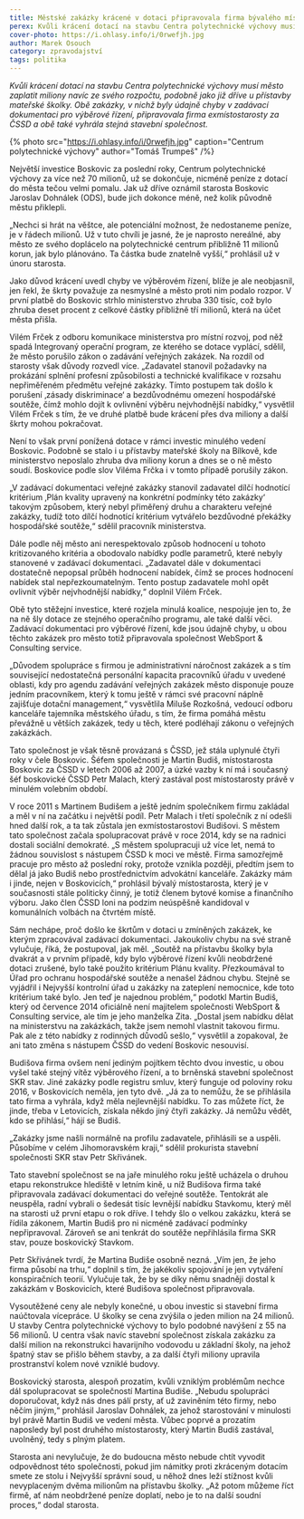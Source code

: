 ```yaml
---
title: Městské zakázky krácené v dotaci připravovala firma bývalého místostarosty za ČSSD
perex: Kvůli krácení dotací na stavbu Centra polytechnické výchovy musí město zaplatit miliony navíc ze svého rozpočtu, podobně jako již dříve u přístavby mateřské školky.
cover-photo: https://i.ohlasy.info/i/0rwefjh.jpg
author: Marek Osouch
category: zpravodajství
tags: politika 
---
```


*Kvůli krácení dotací na stavbu Centra polytechnické výchovy musí město zaplatit miliony navíc ze svého rozpočtu, podobně jako již dříve u přístavby mateřské školky. Obě zakázky, v nichž byly údajně chyby v zadávací dokumentaci pro výběrové řízení, připravovala firma exmístostarosty za ČSSD a obě také vyhrála stejná stavební společnost.*

{% photo src="https://i.ohlasy.info/i/0rwefjh.jpg" caption="Centrum polytechnické výchovy" author="Tomáš Trumpeš" /%}

Největší investice Boskovic za poslední roky, Centrum polytechnické výchovy za více než 70 milionů, už se dokončuje, nicméně peníze z dotací do města tečou velmi pomalu. Jak už dříve oznámil starosta Boskovic Jaroslav Dohnálek (ODS), bude jich dokonce méně, než kolik původně městu přiklepli.

„Nechci si hrát na věštce, ale potenciální možnost, že nedostaneme peníze, je v řádech milionů. Už v tuto chvíli je jasné, že je naprosto nereálné, aby město ze svého doplácelo na polytechnické centrum přibližně 11 milionů korun, jak bylo plánováno. Ta částka bude znatelně vyšší,“ prohlásil už v únoru starosta.

Jako důvod krácení uvedl chyby ve výběrovém řízení, blíže je ale neobjasnil, jen řekl, že škrty považuje za nesmyslné a město proti nim podalo rozpor. V první platbě do Boskovic strhlo ministerstvo zhruba 330 tisíc, což bylo zhruba deset procent z celkové částky přibližně tří milionů, která na účet města přišla.

Vilém Frček z odboru komunikace ministerstva pro místní rozvoj, pod něž spadá Integrovaný operační program, ze kterého se dotace vyplácí, sdělil, že město porušilo zákon o zadávání veřejných zakázek. Na rozdíl od starosty však důvody rozvedl více. „Zadavatel stanovil požadavky na prokázání splnění profesní způsobilosti a technické kvalifikace v rozsahu nepřiměřeném předmětu veřejné zakázky. Tímto postupem tak došlo k porušení ‚zásady diskriminace‘ a bezdůvodnému omezení hospodářské soutěže, čímž mohlo dojít k ovlivnění výběru nejvhodnější nabídky,“ vysvětlil Vilém Frček s tím, že ve druhé platbě bude krácení přes dva miliony a další škrty mohou pokračovat.

Není to však první ponížená dotace v rámci investic minulého vedení Boskovic. Podobně se stalo i u přístavby mateřské školy na Bílkově, kde ministerstvo neposlalo zhruba dva miliony korun a dnes se o ně město soudí. Boskovice podle slov Viléma Frčka i v tomto případě porušily zákon.

„V zadávací dokumentaci veřejné zakázky stanovil zadavatel dílčí hodnotící kritérium ‚Plán kvality upravený na konkrétní podmínky této zakázky‘ takovým způsobem, který nebyl přiměřený druhu a charakteru veřejné zakázky, tudíž toto dílčí hodnotící kritérium vytvářelo bezdůvodné překážky hospodářské soutěže,“ sdělil pracovník ministerstva.

Dále podle něj město ani nerespektovalo způsob hodnocení u tohoto kritizovaného kritéria a obodovalo nabídky podle parametrů, které nebyly stanovené v zadávací dokumentaci. „Zadavatel dále v dokumentaci dostatečně nepopsal průběh hodnocení nabídek, čímž se proces hodnocení nabídek stal nepřezkoumatelným. Tento postup zadavatele mohl opět ovlivnit výběr nejvhodnější nabídky,“ doplnil Vilém Frček.

Obě tyto stěžejní investice, které rozjela minulá koalice, nespojuje jen to, že na ně šly dotace ze stejného operačního programu, ale také další věci. Zadávací dokumentaci pro výběrové řízení, kde jsou údajně chyby, u obou těchto zakázek pro město totiž připravovala společnost WebSport & Consulting service.

„Důvodem spolupráce s firmou je administrativní náročnost zakázek a s tím související nedostatečná personální kapacita pracovníků úřadu v uvedené oblasti, kdy pro agendu zadávání veřejných zakázek město disponuje pouze jedním pracovníkem, který k tomu ještě v rámci své pracovní náplně zajišťuje dotační management,“ vysvětlila Miluše Rozkošná, vedoucí odboru kanceláře tajemníka městského úřadu, s tím, že firma pomáhá městu převážně u větších zakázek, tedy u těch, které podléhají zákonu o veřejných zakázkách.

Tato společnost je však těsně provázaná s ČSSD, jež stála uplynulé čtyři roky v čele Boskovic. Šéfem společnosti je Martin Budiš, místostarosta Boskovic za ČSSD v letech 2006 až 2007, a úzké vazby k ní má i současný šéf boskovické ČSSD Petr Malach, který zastával post místostarosty právě v minulém volebním období.

V roce 2011 s Martinem Budišem a ještě jedním společníkem firmu zakládal a měl v ní na začátku i největší podíl. Petr Malach i třetí společník z ní odešli hned další rok, a ta tak zůstala jen exmístostarostovi Budišovi. S městem tato společnost začala spolupracovat právě v roce 2014, kdy se na radnici dostali sociální demokraté. „S městem spolupracuji už více let, nemá to žádnou souvislost s nástupem ČSSD k moci ve městě. Firma samozřejmě pracuje pro město až poslední roky, protože vznikla později, předtím jsem to dělal já jako Budiš nebo prostřednictvím advokátní kanceláře. Zakázky mám i jinde, nejen v Boskovicích,“ prohlásil bývalý místostarosta, který je v současnosti stále politicky činný, je totiž členem bytové komise a finančního výboru. Jako člen ČSSD loni na podzim neúspěšně kandidoval v komunálních volbách na čtvrtém místě.

Sám nechápe, proč došlo ke škrtům v dotaci u zmíněných zakázek, ke kterým zpracovával zadávací dokumentaci. Jakoukoliv chybu na své straně vylučuje, říká, že postupoval, jak měl. „Soutěž na přístavbu školky byla dvakrát a v prvním případě, kdy bylo výběrové řízení kvůli neobdržené dotaci zrušené, bylo také použito kritérium Plánu kvality. Přezkoumával to Úřad pro ochranu hospodářské soutěže a nenašel žádnou chybu. Stejně se vyjádřil i Nejvyšší kontrolní úřad u zakázky na zateplení nemocnice, kde toto kritérium také bylo. Jen teď je najednou problém,“ podotkl Martin Budiš, který od července 2014 oficiálně není majitelem společnosti WebSport & Consulting service, ale tím je jeho manželka Zita. „Dostal jsem nabídku dělat na ministerstvu na zakázkách, takže jsem nemohl vlastnit takovou firmu. Pak ale z této nabídky z rodinných důvodů sešlo,“ vysvětlil a zopakoval, že ani tato změna s nástupem ČSSD do vedení Boskovic nesouvisí.

Budišova firma ovšem není jediným pojítkem těchto dvou investic, u obou vyšel také stejný vítěz výběrového řízení, a to brněnská stavební společnost SKR stav. Jiné zakázky podle registru smluv, který funguje od poloviny roku 2016, v Boskovicích neměla, jen tyto dvě. „Já za to nemůžu, že se přihlásila tato firma a vyhrála, když měla nejlevnější nabídku. To zas můžete říct, že jinde, třeba v Letovicích, získala někdo jiný čtyři zakázky. Já nemůžu vědět, kdo se přihlásí,“ hájí se Budiš.

„Zakázky jsme našli normálně na profilu zadavatele, přihlásili se a uspěli. Působíme v celém Jihomoravském kraji,“ sdělil prokurista stavební společnosti SKR stav Petr Skřivánek.

Tato stavební společnost se na jaře minulého roku ještě ucházela o druhou etapu rekonstrukce hlediště v letním kině, u níž Budišova firma také připravovala zadávací dokumentaci do veřejné soutěže. Tentokrát ale neuspěla, radní vybrali o šedesát tisíc levnější nabídku Stavkomu, který měl na starosti už první etapu o rok dříve. I tehdy šlo o velkou zakázku, která se řídila zákonem, Martin Budiš pro ni nicméně zadávací podmínky nepřipravoval. Zároveň se ani tenkrát do soutěže nepřihlásila firma SKR stav, pouze boskovický Stavkom.

Petr Skřivánek tvrdí, že Martina Budiše osobně nezná. „Vím jen, že jeho firma působí na trhu,“ doplnil s tím, že jakékoliv spojování je jen vytváření konspiračních teorií. Vylučuje tak, že by se díky němu snadněji dostal k zakázkám v Boskovicích, které Budišova společnost připravovala. 

Vysoutěžené ceny ale nebyly konečné, u obou investic si stavební firma naúčtovala vícepráce. U školky se cena zvýšila o jeden milion na 24 milionů. U stavby Centra polytechnické výchovy to bylo podobné navýšení z 55 na 56 milionů. U centra však navíc stavební společnost získala zakázku za další milion na rekonstrukci havarijního vodovodu u základní školy, na jehož špatný stav se přišlo během stavby, a za další čtyři miliony upravila prostranství kolem nové vzniklé budovy.

Boskovický starosta, alespoň prozatím, kvůli vzniklým problémům nechce dál spolupracovat se společností Martina Budiše. „Nebudu spolupráci doporučovat, když nás dnes pálí prsty, ať už zaviněním této firmy, nebo něčím jiným,“ prohlásil Jaroslav Dohnálek, za jehož starostování v minulosti byl právě Martin Budiš ve vedení města. Vůbec poprvé a prozatím naposledy byl post druhého místostarosty, který Martin Budiš zastával, uvolněný, tedy s plným platem.

Starosta ani nevylučuje, že do budoucna město nebude chtít vyvodit odpovědnost této společnosti, pokud jim námitky proti zkráceným dotacím smete ze stolu i Nejvyšší správní soud, u něhož dnes leží stížnost kvůli nevyplaceným dvěma milionům na přístavbu školky. „Až potom můžeme říct firmě, ať nám neobdržené peníze doplatí, nebo je to na další soudní proces,“ dodal starosta.
